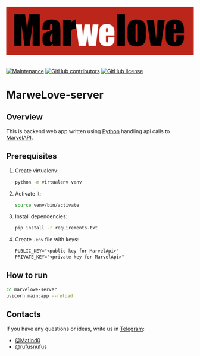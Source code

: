 <p>
<img src="./images/logo.png" width="600px" alt="mar-we-love-logo"/>&nbsp;
</p>

[![Maintenance](https://img.shields.io/maintenance/yes/2021?style=for-the-badge)]()
[![GitHub contributors](https://img.shields.io/github/contributors/KamilRizatdinov/marwelove-server?style=for-the-badge)](https://github.com/KamilRizatdinov/marwelove-server/graphs/contributors)
[![GitHub license](https://img.shields.io/badge/license-mit-orange.svg?style=for-the-badge)](https://github.com/KamilRizatdinov/marwelove-server/blob/master/LICENSE)

# MarweLove-server

## Overview

This is backend web app written using [Python](https://www.python.org/) handling api calls to [MarvelAPI](https://developer.marvel.com).

## Prerequisites

1. Create virtualenv:
   ```bash
   python -m virtualenv venv
   ```
2. Activate it:
   ```bash
   source venv/bin/activate
   ```
3. Install dependencies:
   ```bash
   pip install -r requirements.txt
   ```
4. Create `.env` file with keys:
   ```
   PUBLIC_KEY="<public key for MarvelApi>"
   PRIVATE_KEY="<private key for MarvelApi>"
   ```

## How to run

```bash
cd marvelowe-server
uvicorn main:app --reload
```

## Contacts

If you have any questions or ideas, write us in [Telegram](https://telegram.org):

- [@MatInd0](https://t.me/MatInd0/)
- [@rufusnufus](https://t.me/rufusnufus/)
